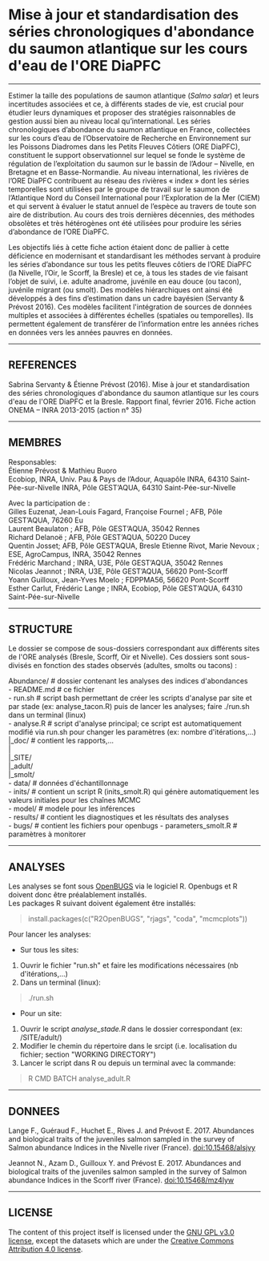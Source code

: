 # Mise à jour et standardisation des séries chronologiques d'abondance du saumon atlantique sur les cours d'eau de l'ORE DiaPFC

___

Estimer la taille des populations de saumon atlantique (*Salmo salar*) et leurs incertitudes associées
et ce, à différents stades de vie, est crucial pour étudier leurs dynamiques et proposer des stratégies
raisonnables de gestion aussi bien au niveau local qu’international. Les séries chronologiques
d’abondance du saumon atlantique en France, collectées sur les cours d’eau de l’Observatoire de
Recherche en Environnement sur les Poissons Diadromes dans les Petits Fleuves Côtiers (ORE DiaPFC),
constituent le support observationnel sur lequel se fonde le système de régulation de l’exploitation du
saumon sur le bassin de l’Adour – Nivelle, en Bretagne et en Basse-Normandie. Au niveau international,
les rivières de l’ORE DiaPFC contribuent au réseau des rivières « index » dont les séries temporelles
sont utilisées par le groupe de travail sur le saumon de l’Atlantique Nord du Conseil International pour
l’Exploration de la Mer (CIEM) et qui servent à évaluer le statut annuel de l’espèce au travers de toute
son aire de distribution. Au cours des trois dernières décennies, des méthodes obsolètes et très
hétérogènes ont été utilisées pour produire les séries d’abondance de l’ORE DiaPFC.

Les objectifs liés à cette fiche action étaient donc de pallier à cette déficience en modernisant et
standardisant les méthodes servant à produire les séries d’abondance sur tous les petits fleuves côtiers
de l’ORE DiaPFC (la Nivelle, l’Oir, le Scorff, la Bresle) et ce, à tous les stades de vie faisant l’objet de
suivi, i.e. adulte anadrome, juvénile en eau douce (ou tacon), juvénile migrant (ou smolt). Des modèles
hiérarchiques ont ainsi été développés à des fins d’estimation dans un cadre bayésien (Servanty & Prévost 2016). Ces modèles
facilitent l'intégration de sources de données multiples et associées à différentes échelles (spatiales ou
temporelles). Ils permettent également de transférer de l’information entre les années riches en
données vers les années pauvres en données.

___
## REFERENCES

Sabrina Servanty & Étienne Prévost (2016). Mise à jour et standardisation des séries chronologiques d'abondance du saumon atlantique sur les cours d'eau de l'ORE DiaPFC et la Bresle. Rapport final, février 2016. Fiche action ONEMA – INRA 2013-2015 (action n° 35)

___

## MEMBRES

Responsables:  
Étienne Prévost & Mathieu Buoro  
Ecobiop, INRA, Univ. Pau & Pays de l’Adour, Aquapôle INRA, 64310 Saint-Pée-sur-Nivelle
INRA, Pôle GEST’AQUA, 64310 Saint-Pée-sur-Nivelle

Avec la participation de :  
Gilles Euzenat, Jean-Louis Fagard, Françoise Fournel ; AFB, Pôle GEST’AQUA, 76260 Eu  
Laurent Beaulaton ; AFB, Pôle GEST’AQUA, 35042 Rennes  
Richard Delanoë ; AFB, Pôle GEST’AQUA, 50220 Ducey  
Quentin Josset; AFB, Pôle GEST’AQUA, Bresle
Etienne Rivot, Marie Nevoux ; ESE, AgroCampus, INRA, 35042 Rennes  
Frédéric Marchand ; INRA, U3E, Pôle GEST’AQUA, 35042 Rennes  
Nicolas Jeannot ; INRA, U3E, Pôle GEST’AQUA, 56620 Pont-Scorff  
Yoann Guilloux, Jean-Yves Moelo ; FDPPMA56, 56620 Pont-Scorff  
Esther Carlut, Frédéric Lange ; INRA, Ecobiop, Pôle GEST’AQUA, 64310 Saint-Pée-sur-Nivelle 

___
## STRUCTURE

Le dossier se compose de sous-dossiers correspondant aux différents sites de l'ORE analysés (Bresle, Scorff, Oir et Nivelle). Ces dossiers sont sous-divisés en fonction des stades observés (adultes, smolts ou tacons) :  

Abundance/ # dossier contenant les analyses des indices d'abondances  
	- README.md # ce fichier  
	- run.sh # script bash permettant de créer les scripts d'analyse par site et par stade (ex: analyse_tacon.R) puis de lancer les analyses; faire ./run.sh dans un terminal (linux)  
	- analyse.R # script d'analyse principal; ce script est automatiquement modifié via run.sh pour changer les paramètres (ex: nombre d'itérations,...)  
  |_doc/ # contient les rapports,...  
  |  
 	|_SITE/  
   			|_adult/  
			  |_smolt/  
          			- data/ # données d'échantillonnage  
          			- inits/ # contient un script R (inits_smolt.R) qui génère automatiquement les valeurs initiales pour les chaînes MCMC  
          			- model/ # modele pour les inférences  
          			- results/ # contient les diagnostiques et les résultats des analyses  
          			- bugs/ # contient les fichiers pour openbugs 
          			- parameters_smolt.R # paramètres à monitorer  


___
## ANALYSES

Les analyses se font sous [OpenBUGS](http://www.openbugs.net/w/Downloads) via le logiciel R. Openbugs et R doivent donc être préalablement  installés.  
Les packages R suivant doivent également être installés:  
> install.packages(c("R2OpenBUGS", "rjags", "coda", "mcmcplots"))

Pour lancer les analyses:

- Sur tous les sites:
1. Ouvrir le fichier "run.sh" et faire les modifications nécessaires (nb d'itérations,...)
2. Dans un terminal (linux): 
> ./run.sh 

- Pour un site:
1. Ouvrir le script *analyse_stade.R* dans le dossier correspondant (ex: /SITE/adult/)
2. Modifier le chemin du répertoire dans le srcipt (i.e. localisation du fichier; section "WORKING DIRECTORY")
3. Lancer le script dans R ou depuis un terminal avec la commande:
> R CMD BATCH analyse_adult.R


___
## DONNEES

Lange F., Guéraud F., Huchet E., Rives J. and Prévost E. 2017. Abundances and biological traits of the juveniles salmon sampled in the survey of Salmon abundance Indices in the Nivelle river (France). [doi:10.15468/alsjvy](http://www.gbif.org/dataset/e96db990-bd86-4a79-89a2-446844a27811)

Jeannot N., Azam D., Guilloux Y. and Prévost E. 2017. Abundances and biological traits of the juveniles salmon sampled in the survey of Salmon abundance Indices in the Scorff river (France). [doi:10.15468/mz4lyw](http://www.gbif.org/dataset/89064e3a-aa3c-495d-b236-092e1dae7042)


___
## LICENSE
The content of this project itself is licensed under the [GNU GPL v3.0 license](https://www.gnu.org/licenses/gpl-3.0.en.html), except the datasets which are under the [Creative Commons Attribution 4.0 license](https://creativecommons.org/licenses/by/4.0/).
